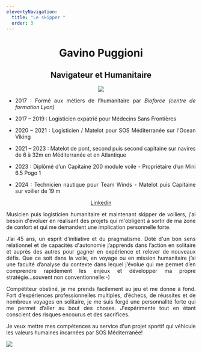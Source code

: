 ```yaml
---
eleventyNavigation:
  title: "Le skipper "
  order: 3
---
```

<h1 style="text-align: center">Gavino Puggioni</h1><h2 style="text-align: center">Navigateur et Humanitaire</h2><p style="text-align: center"><img src="/images/Skipper_ok_final.png"></p>

*   <p style="text-align: justify">2017 : Formé aux métiers de l’humanitaire par <em>Bioforce (centre de formation Lyon)</em></p>
*   <p style="text-align: justify">2017 – 2019 : Logisticien expatrié pour Médecins Sans Frontières</p>
*   <p style="text-align: justify">2020 – 2021 : Logisticien / Matelot pour SOS Méditerranée sur l'Ocean Viking</p>
*   <p style="text-align: justify">2021 – 2023 : Matelot de pont, second puis second capitaine sur navires de 6 à 32m en Méditerranée et en Atlantique</p>
*   <p style="text-align: justify">2023 : Diplômé d’un Capitaine 200 module voile - Propriétaire d’un Mini 6.5 Pogo 1</p>
*   <p style="text-align: justify">2024 : Technicien nautique pour Team Winds - Matelot puis Capitaine sur voilier de 19 m</p>

<p style="text-align: center"><a href="https://www.linkedin.com/in/gavino-puggioni-507724300/">Linkedin</a></p><p style="text-align: justify">Musicien puis logisticien humanitaire et maintenant skipper de voiliers, j'ai besoin d'évoluer en réalisant des projets qui m'obligent à sortir de ma zone de confort et qui me demandent une implication personnelle forte.</p><p style="text-align: justify">J’ai 45 ans, un esprit d'initiative et du pragmatisme. Doté d'un bon sens relationnel et de capacités d'autonomie j’apprends dans l’action en solitaire et auprès des autres pour gagner en expérience et relever de nouveaux défis. Que ce soit dans la voile, en voyage ou en mission humanitaire j’ai une faculté d’analyse du contexte dans lequel j’évolue qui me permet d’en comprendre rapidement les enjeux et développer ma propre stratégie...souvent non conventionnelle:-)</p><p style="text-align: justify">Compétiteur obstiné, je me prends facilement au jeu et me donne à fond. Fort d’expériences professionnelles multiples, d’échecs, de réussites et de nombreux voyages en solitaire, je me suis forgé une personnalité forte qui me permet d’aller au bout des choses. J'expérimente tout en étant conscient des risques encourus et des sacrifices.</p><p style="text-align: justify">Je veux mettre mes compétences au service d'un projet sportif qui véhicule les valeurs humaines incarnées par SOS Méditerranée!</p><p style="text-align: justify"><img src="/images/Gavino_sos_2_ok.png"></p>